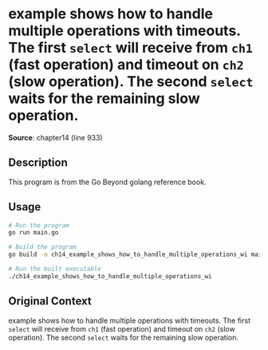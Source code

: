 # example shows how to handle multiple operations with timeouts. The first `select` will receive from `ch1` (fast operation) and timeout on `ch2` (slow operation). The second `select` waits for the remaining slow operation.

**Source**: chapter14 (line 933)

## Description

This program is from the Go Beyond golang reference book.

## Usage

```bash
# Run the program
go run main.go

# Build the program
go build -o ch14_example_shows_how_to_handle_multiple_operations_wi main.go

# Run the built executable
./ch14_example_shows_how_to_handle_multiple_operations_wi
```

## Original Context

example shows how to handle multiple operations with timeouts. The first `select` will receive from `ch1` (fast operation) and timeout on `ch2` (slow operation). The second `select` waits for the remaining slow operation.

